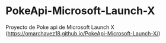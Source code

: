 # PokeApi-Microsoft-Launch-X
Proyecto de Poke api de Microsoft Launch X
(https://omarchavez18.github.io/PokeApi-Microsoft-Launch-X/)
